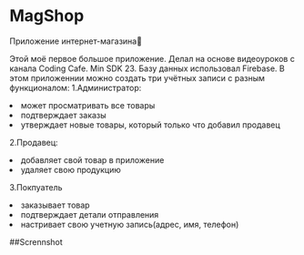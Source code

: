 # MagShop
Приложение интернет-магазина🛒

Этой моё первое большое приложение. Делал на основе видеоуроков с канала Coding Cafe. Min SDK 23. Базу данных использовал Firebase. В этом приложеннии можно создать три учётных записи с разным функционалом:
1.Администратор: 
 <li> может просматривать все товары
 <li> подтверждает заказы
 <li> утверждает новые товары, который только что добавил продавец
 
2.Продавец:
<li> добавляет свой товар в приложение
<li> удаляет свою продукцию

3.Покпуатель
<li>заказывает товар
<li>подтверждает детали отправления
<li>настривает свою учетную запись(адрес, имя, телефон)

##Scrennshot


  
  
    
  
